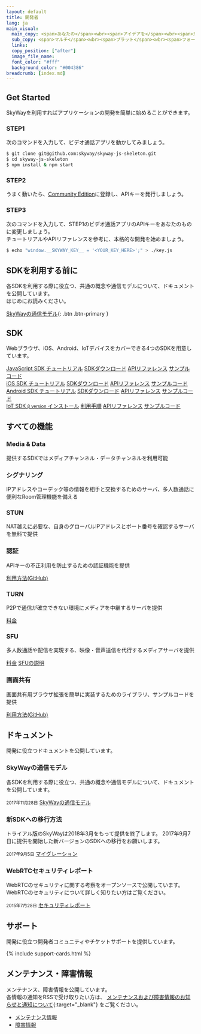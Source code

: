 ```yaml
---
layout: default
title: 開発者
lang: ja
main_visual:
  main_copy: <span>あなたの</span><wbr><span>アイデアを</span><wbr><span>形にしよう</span>
  sub_copy: <span>マルチ</span><wbr><span>プラット</span><wbr><span>フォームに</span><wbr><span>対応する</span><wbr><span>SDKや</span><wbr><span>実践的な</span><wbr><span>チュートリアル、</span><wbr><span>豊富な</span><wbr><span>サンプルコードを</span><wbr><span>用意、</span><wbr><span>あなたの</span><wbr><span>アイデアを</span><wbr><span>すぐに</span><wbr><span>形に</span><wbr><span>できます</span>
  links: 
  copy_position: ["after"]
  image_file_name: 
  font_color: "#fff"
  background_color: "#004386"
breadcrumb: [index.md]
---
```


## Get Started

SkyWayを利用すればアプリケーションの開発を簡単に始めることができます。 

### STEP1

次のコマンドを入力して、ビデオ通話アプリを動かしてみましょう。

```sh
$ git clone git@github.com:skyway/skyway-js-skeleton.git
$ cd skyway-js-skeleton
$ npm install & npm start
```

### STEP2

うまく動いたら、[Community Edition](https://console-webrtc-free.ecl.ntt.com/users/registration)に登録し、APIキーを発行しましょう。　　

### STEP3

次のコマンドを入力して、STEP1のビデオ通話アプリのAPIキーをあなたのものに変更しましょう。  
チュートリアルやAPIリファレンスを参考に、本格的な開発を始めましょう。

```sh
$ echo "window.__SKYWAY_KEY__ = '<YOUR_KEY_HERE>';" > ./key.js
```

## SDKを利用する前に

各SDKを利用する際に役立つ、共通の概念や通信モデルについて、ドキュメントを公開しています。  
はじめにお読みください。

[SkyWayの通信モデル](./communication-model.html){: .btn .btn-primary }

## SDK

Webブラウザ、iOS、Android、IoTデバイスをカバーできる4つのSDKを用意しています。

<div id="sdk-div" class="row row-for-slim-card">
    <div class="col-6 col-md-3">
        <div class="list-group">
            <a href="./js-sdk.html" class="list-group-item active list-head">
                <i class="fa fa-television fa-fw" aria-hidden="true"></i>
                <span>JavaScript SDK</span>
            </a>
            <a href="./js-tutorial.html" class="list-group-item list-group-item-action">チュートリアル</a>
            <a href="./js-sdk.html#sdkdownload" class="list-group-item list-group-item-action">SDKダウンロード</a>
            <a href="./js-reference/" class="list-group-item list-group-item-action">APIリファレンス</a>
            <a href="https://github.com/skyway/skyway-js-sdk/tree/master/examples" class="list-group-item list-group-item-action" target="_blank">サンプルコード</a>
        </div>
    </div>
    <div class="col-6 col-md-3">
        <div class="list-group">
            <a href="./ios-sdk.html" class="list-group-item active list-head">
                <i class="fa fa-apple fa-fw fa-3x" aria-hidden="true"></i>
                <span>iOS SDK</span>
            </a>
            <a href="./ios-tutorial.html" class="list-group-item list-group-item-action">チュートリアル</a>
            <a href="./ios-sdk.html#sdkdownload" class="list-group-item list-group-item-action">SDKダウンロード</a>
            <a href="./ios-reference/" class="list-group-item list-group-item-action">APIリファレンス</a>
            <a href="https://github.com/skyway/skyway-ios-sdk/tree/master/examples" class="list-group-item list-group-item-action" target="_blank">サンプルコード</a>
        </div>
    </div>
    <div class="col-6 col-md-3">
        <div class="list-group">
            <a href="./android-sdk.html" class="list-group-item active list-head">
                <i class="fa fa-android fa-fw fa-3x" aria-hidden="true"></i>
                <span>Android SDK</span>
            </a>
            <a href="./android-tutorial.html" class="list-group-item list-group-item-action">チュートリアル</a>
            <a href="./android-sdk.html#sdkdownload" class="list-group-item list-group-item-action">SDKダウンロード</a>
            <a href="./android-reference/" class="list-group-item list-group-item-action">APIリファレンス</a>
            <a href="https://github.com/skyway/skyway-android-sdk/tree/master/examples" class="list-group-item list-group-item-action" target="_blank">サンプルコード</a>
        </div>
    </div>
    <div class="col-6 col-md-3">
        <div class="list-group">
            <a href="https://github.com/nttcom/skyway-iot-sdk" target="_blank" class="list-group-item active list-head">
                <i class="fa fa-microchip fa-fw fa-3x" aria-hidden="true"></i>
                <span>IoT SDK</span>
                <small>β version</small>
            </a>
            <a href="https://github.com/nttcom/skyway-iot-sdk/blob/master/docs/how_to_install.md" target="_blank" class="list-group-item list-group-item-action">インストール</a>
            <a href="https://github.com/nttcom/skyway-iot-sdk/blob/master/docs/how_to_use_sample_app.md" target="_blank" class="list-group-item list-group-item-action">利用手順</a>
            <a href="https://github.com/nttcom/skyway-iot-sdk/tree/master/docs/apiref" target="_blank" class="list-group-item list-group-item-action">APIリファレンス</a>
            <a href="https://github.com/nttcom/skyway-siru-sample" target="_blank" class="list-group-item list-group-item-action">サンプルコード</a>
        </div>
    </div>
</div>



## すべての機能 

<div id="feature-div" class="row row-for-slim-card">
    <div class="col-6 col-sm-4">
        <div class="card">
            <div class="card-body">
                <h3 class="card-title">Media & Data</h3>
                <p class="card-text">提供するSDKではメディアチャンネル・データチャンネルを利用可能</p>
            </div>
        </div>
    </div>
    <div class="col-6 col-sm-4">
        <div class="card">
            <div class="card-body">
                <h3 class="card-title">シグナリング</h3>
                <p class="card-text">IPアドレスやコーデック等の情報を相手と交換するためのサーバ、多人数通話に便利なRoom管理機能を備える</p>
            </div>
        </div>
    </div>
    <div class="col-6 col-sm-4">
        <div class="card">
            <div class="card-body">
                <h3 class="card-title">STUN</h3>
                <p class="card-text">NAT越えに必要な、自身のグローバルIPアドレスとポート番号を確認するサーバを無料で提供<br></p>
            </div>
        </div>
    </div>
    <div class="col-6 col-sm-4">
        <div class="card">
            <div class="card-body">
                <h3 class="card-title">認証</h3>
                <p class="card-text">APIキーの不正利用を防止するための認証機能を提供</p>
                <a href="https://github.com/skyway/skyway-peer-authentication-samples" target="_blank" class="btn btn-outline-primary">利用方法(GitHub)</a>
            </div>
        </div>
    </div>
    <div class="col-6 col-sm-4">
        <div class="card">
            <div class="card-body">
                <h3 class="card-title">TURN</h3>
                <p class="card-text">P2Pで通信が確立できない環境にメディアを中継するサーバを提供</p>
                <a href="./pricing.html#サーバ通信料" class="btn btn-outline-primary">料金</a>
            </div>
        </div>
    </div>
    <div class="col-6 col-sm-4">
        <div class="card">
            <div class="card-body">
                <h3 class="card-title">SFU</h3>
                <p class="card-text">多人数通話や配信を実現する、映像・音声送信を代行するメディアサーバを提供</p>
                <a href="./pricing.html#サーバ通信料" class="btn btn-outline-primary">料金</a>
                <a href="./sfu.html" class="btn btn-outline-primary">SFUの説明</a>
            </div>
        </div>
    </div>
    <div class="col-6 col-sm-4">
        <div class="card">
            <div class="card-body">
                <h3 class="card-title">画面共有</h3>
                <p class="card-text">画面共有用ブラウザ拡張を簡単に実装するためのライブラリ、サンプルコードを提供</p>
                <a href="https://github.com/skyway/skyway-screenshare" target="_blank" class="btn btn-outline-primary">利用方法(GitHub)</a>
            </div>
        </div>
    </div>
</div>

## ドキュメント

開発に役立つドキュメントを公開しています。

<div id="docs-div" class="row row-for-slim-card">
    <div class="col-12 col-sm-6 col-lg-4">
        <div class="card">
            <div class="card-body">
                <h3 class="card-title">SkyWayの通信モデル</h3>
                <p class="card-text">各SDKを利用する際に役立つ、共通の概念や通信モデルについて、ドキュメントを公開しています。</p>
                <small class="text-muted">2017年11月28日</small>
                <a href="./communication-model.html" class="btn btn-outline-primary">SkyWayの通信モデル</a>
            </div>
        </div>
    </div>
    <div class="col-12 col-sm-6 col-lg-4">
        <div class="card">
            <div class="card-body">
                <h3 class="card-title">新SDKへの移行方法</h3>
                <p class="card-text">トライアル版のSkyWayは2018年3月をもって提供を終了します。
                  2017年9月7日に提供を開始した新バージョンのSDKへの移行をお願いします。</p>
                <small class="text-muted">2017年9月5日</small>
                <a href="./migration.html" class="btn btn-outline-primary">マイグレーション</a>
            </div>
        </div>
    </div>
    <div class="col-12 col-sm-6 col-lg-4">
        <div class="card">
            <div class="card-body">
                <h3 class="card-title">WebRTCセキュリティレポート</h3>
                <p class="card-text">WebRTCのセキュリティに関する考察をオープンソースで公開しています。WebRTCのセキュリティについて詳しく知りたい方はご覧ください。</p>
                <small class="text-muted">2015年7月28日</small>
                <a href="http://webrtc-security.github.io/index.html" target="_blank" class="btn btn-outline-primary">セキュリティレポート</a>
            </div>
        </div>
    </div>
</div>

## サポート

開発に役立つ開発者コミュニティやチケットサポートを提供しています。

{% include support-cards.html %}

## メンテナンス・障害情報

メンテナンス、障害情報を公開しています。  
各情報の通知をRSSで受け取りたい方は、 [メンテナンスおよび障害情報のお知らせと通知について](https://support.skyway.io/hc/ja/articles/236195548){:target="_blank"} をご覧ください。


<div class="card">
  <div class="card-header">
    <ul class="nav nav-tabs card-header-tabs">
      <li class="nav-item">
        <a class="nav-link active" data-toggle="tab" href="#maintenance" role="tab">メンテナンス情報</a>
      </li>
      <li class="nav-item">
        <a class="nav-link" data-toggle="tab" href="#failure" role="tab">障害情報</a>
      </li>
    </ul>
  </div>
  <div class="card-body">
    <div class="tab-content">
      <div class="tab-pane active" id="maintenance" role="tabpanel"> 
      </div>
      <div class="tab-pane" id="failure" role="tabpanel">
      </div>
    </div>
  </div>
</div>

<script>
$(function() {
  'use strict';

  // AJAXでZendeskのお知らせを取得して表示

  // JSON取得
  $.getJSON(CONST.JSON_URL_MAINTENANCE).done(function(data) {
    updateNews(data, 'maintenance', CONST.ZENDESK_URL_MAINTENANCE);
  }).fail(function(data) {
    console.log('xhr failed');
  });

  $.getJSON(CONST.JSON_URL_FAILURE).done(function(data) {
    updateNews(data, 'failure', CONST.ZENDESK_URL_FAILURE);
  }).fail(function(data) {
    console.log('xhr failed');
  });

  // DOM作成
  function updateNews(obj, id, siteurl){
    var $rows = $('<div>').addClass('rows');;
    for (var i = 0; i < obj.articles.length; i++) {
      var $cardTitle = $('<h4>')
        .text(obj.articles[i].body.substr(4, 10))
        .addClass('card-title h6');
      var $cardText = $('<p>')
        .html(obj.articles[i].body)
        .addClass('mini-headline-text card-text');
      var $col1 = $('<div>')
        .addClass('col-sm-3 col-lg-2')
        .append($cardTitle);
      var $col2 = $('<div>')
        .addClass('col-sm-9 col-lg-10')
        .append($cardText);
      var $row = $('<div>')
        .addClass('row')
        .append($col1)
        .append($col2);
      $rows.append($row);
    }
    var $link = $('<a>')
      .addClass('btn btn-primary')
      .attr({
        href: siteurl,
        target: '_blank'
      })
      .text('すべて見る')
      .appendTo('<div class="allnewslink">')
      .parent();
    $('#' + id).append($rows).append($link);
  }
});
</script>
